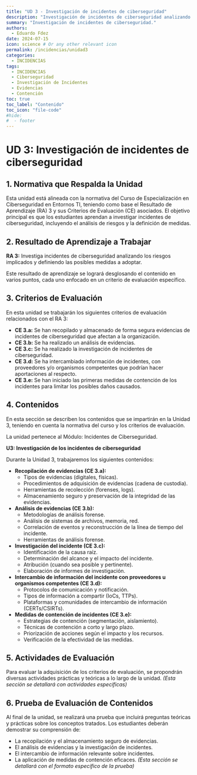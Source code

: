 ```yaml
---
title: "UD 3 - Investigación de incidentes de ciberseguridad"
description: "Investigación de incidentes de ciberseguridad analizando los riesgos implicados y definiendo las posibles medidas a adoptar."
summary: "Investigación de incidentes de ciberseguridad."
authors:
  - Eduardo Fdez
date: 2024-07-15
icon: science # Or any other relevant icon
permalink: /incidencias/unidad3
categories:
  - INCIDENCIAS
tags:
  - INCIDENCIAS
  - Ciberseguridad
  - Investigación de Incidentes
  - Evidencias
  - Contención
toc: true
toc_label: "Contenido"
toc_icon: "file-code"
#hide:
#  - footer
---
```


# UD 3: Investigación de incidentes de ciberseguridad

## 1. Normativa que Respalda la Unidad
Esta unidad está alineada con la normativa del Curso de Especialización en Ciberseguridad en Entornos TI, teniendo como base el Resultado de Aprendizaje (RA) 3 y sus Criterios de Evaluación (CE) asociados. El objetivo principal es que los estudiantes aprendan a investigar incidentes de ciberseguridad, incluyendo el análisis de riesgos y la definición de medidas.

## 2. Resultado de Aprendizaje a Trabajar
**RA 3:** Investiga incidentes de ciberseguridad analizando los riesgos implicados y definiendo las posibles medidas a adoptar.

Este resultado de aprendizaje se logrará desglosando el contenido en varios puntos, cada uno enfocado en un criterio de evaluación específico.

## 3. Criterios de Evaluación
En esta unidad se trabajarán los siguientes criterios de evaluación relacionados con el RA 3:

*   **CE 3.a:** Se han recopilado y almacenado de forma segura evidencias de incidentes de ciberseguridad que afectan a la organización.
*   **CE 3.b:** Se ha realizado un análisis de evidencias.
*   **CE 3.c:** Se ha realizado la investigación de incidentes de ciberseguridad.
*   **CE 3.d:** Se ha intercambiado información de incidentes, con proveedores y/o organismos competentes que podrían hacer aportaciones al respecto.
*   **CE 3.e:** Se han iniciado las primeras medidas de contención de los incidentes para limitar los posibles daños causados.

## 4. Contenidos
En esta sección se describen los contenidos que se impartirán en la Unidad 3, teniendo en cuenta la normativa del curso y los criterios de evaluación.

La unidad pertenece al Módulo: Incidentes de Ciberseguridad.

**U3: Investigación de los incidentes de ciberseguridad**

Durante la Unidad 3, trabajaremos los siguientes contenidos:

*   **Recopilación de evidencias (CE 3.a):**
    *   Tipos de evidencias (digitales, físicas).
    *   Procedimientos de adquisición de evidencias (cadena de custodia).
    *   Herramientas de recolección (forenses, logs).
    *   Almacenamiento seguro y preservación de la integridad de las evidencias.
*   **Análisis de evidencias (CE 3.b):**
    *   Metodologías de análisis forense.
    *   Análisis de sistemas de archivos, memoria, red.
    *   Correlación de eventos y reconstrucción de la línea de tiempo del incidente.
    *   Herramientas de análisis forense.
*   **Investigación del incidente (CE 3.c):**
    *   Identificación de la causa raíz.
    *   Determinación del alcance y el impacto del incidente.
    *   Atribución (cuando sea posible y pertinente).
    *   Elaboración de informes de investigación.
*   **Intercambio de información del incidente con proveedores u organismos competentes (CE 3.d):**
    *   Protocolos de comunicación y notificación.
    *   Tipos de información a compartir (IoCs, TTPs).
    *   Plataformas y comunidades de intercambio de información (CERTs/CSIRTs).
*   **Medidas de contención de incidentes (CE 3.e):**
    *   Estrategias de contención (segmentación, aislamiento).
    *   Técnicas de contención a corto y largo plazo.
    *   Priorización de acciones según el impacto y los recursos.
    *   Verificación de la efectividad de las medidas.

## 5. Actividades de Evaluación
Para evaluar la adquisición de los criterios de evaluación, se propondrán diversas actividades prácticas y teóricas a lo largo de la unidad.
*(Esta sección se detallará con actividades específicas)*

## 6. Prueba de Evaluación de Contenidos
Al final de la unidad, se realizará una prueba que incluirá preguntas teóricas y prácticas sobre los conceptos tratados. Los estudiantes deberán demostrar su comprensión de:
*   La recopilación y el almacenamiento seguro de evidencias.
*   El análisis de evidencias y la investigación de incidentes.
*   El intercambio de información relevante sobre incidentes.
*   La aplicación de medidas de contención eficaces.
*(Esta sección se detallará con el formato específico de la prueba)*
